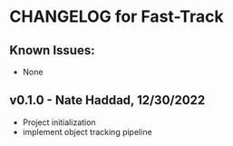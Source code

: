 # CHANGELOG for Fast-Track

## Known Issues:
- None

## v0.1.0 - Nate Haddad, 12/30/2022
- Project initialization
- implement object tracking pipeline
